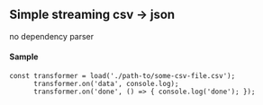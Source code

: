 ## Simple streaming csv -> json

no dependency parser

#### Sample

```
const transformer = load('./path-to/some-csv-file.csv');
      transformer.on('data', console.log);
      transformer.on('done', () => { console.log('done'); });
```
